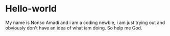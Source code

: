 # Hello-world
My name is Nonso Amadi and i am a coding newbie, i am just trying out and obviously don't have an idea of what iam doing. So help me God.
